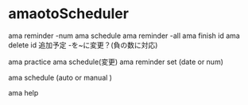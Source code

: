 # amaotoScheduler

ama reminder -num
ama schedule
ama reminder -all
ama finish id
ama delete id
追加予定
-を~に変更？(負の数に対応)

ama practice
ama schedule(変更)
ama reminder set (date or num)

ama schedule (auto or manual )

ama help